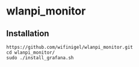 # wlanpi_monitor

## Installation

```
https://github.com/wifinigel/wlanpi_monitor.git
cd wlanpi_monitor/
sudo ./install_grafana.sh
```

